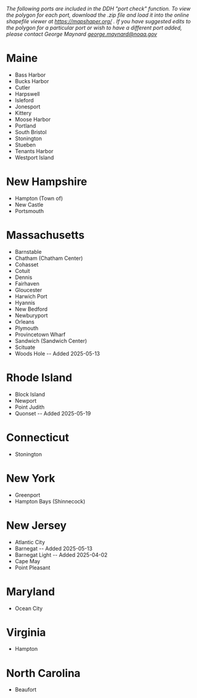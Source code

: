 *The following ports are included in the DDH "port check" function. To view the polygon for each port, download the .zip file and load it into the online shapefile viewer at https://mapshaper.org/ . If you have suggested edits to the polygon for a particular port or wish to have a different port added, please contact George Maynard george.maynard@noaa.gov*

# Maine

- Bass Harbor
- Bucks Harbor
- Cutler
- Harpswell
- Isleford
- Jonesport
- Kittery
- Moose Harbor
- Portland
- South Bristol
- Stonington
- Stueben
- Tenants Harbor
- Westport Island

# New Hampshire

- Hampton (Town of)
- New Castle
- Portsmouth

# Massachusetts

- Barnstable
- Chatham (Chatham Center)
- Cohasset
- Cotuit
- Dennis
- Fairhaven
- Gloucester
- Harwich Port
- Hyannis
- New Bedford
- Newburyport
- Orleans
- Plymouth
- Provincetown Wharf
- Sandwich (Sandwich Center)
- Scituate
- Woods Hole -- Added 2025-05-13

# Rhode Island

- Block Island
- Newport
- Point Judith
- Quonset -- Added 2025-05-19

# Connecticut

- Stonington

# New York

- Greenport
- Hampton Bays (Shinnecock)

# New Jersey

- Atlantic City
- Barnegat -- Added 2025-05-13
- Barnegat Light -- Added 2025-04-02
- Cape May
- Point Pleasant

# Maryland

- Ocean City

# Virginia

- Hampton

# North Carolina

- Beaufort